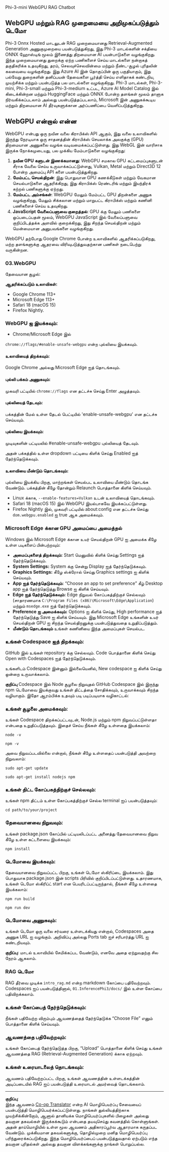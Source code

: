 <!--
CO_OP_TRANSLATOR_METADATA:
{
  "original_hash": "4aac6b8a5dcbbe9a32b47be30340cac2",
  "translation_date": "2025-10-11T11:32:49+00:00",
  "source_file": "code/08.RAG/rag_webgpu_chat/README.md",
  "language_code": "ta"
}
-->
Phi-3-mini WebGPU RAG Chatbot

## WebGPU மற்றும் RAG முறைமையை அறிமுகப்படுத்தும் டெமோ
Phi-3 Onnx Hosted மாடலுடன் RAG முறைமையானது Retrieval-Augmented Generation அணுகுமுறையை பயன்படுத்துகிறது, இது Phi-3 மாடல்களின் சக்தியை ONNX ஹோஸ்டிங் மூலம் இணைத்து திறமையான AI பயன்பாடுகளை வழங்குகிறது. இந்த முறைமையானது துறைக்கு ஏற்ற பணிகளைச் செய்ய மாடல்களை நன்றாகத் தகுதிகரிக்க உதவுகிறது, தரம், செலவுச்செலவின்மை மற்றும் நீண்ட-சூழல் புரிதலின் கலவையை வழங்குகிறது. இது Azure AI இன் தொகுப்பின் ஒரு பகுதியாகும், இது பல்வேறு துறைகளின் தனிப்பயன் தேவைகளை பூர்த்தி செய்ய எளிதாகக் கண்டறிய, முயற்சிக்க மற்றும் பயன்படுத்த பல மாடல்களை வழங்குகிறது. Phi-3 மாடல்கள், Phi-3-mini, Phi-3-small மற்றும் Phi-3-medium உட்பட, Azure AI Model Catalog இல் கிடைக்கின்றன மற்றும் HuggingFace மற்றும் ONNX போன்ற தளங்கள் மூலம் தானாக நிர்வகிக்கப்படலாம் அல்லது பயன்படுத்தப்படலாம், Microsoft இன் அணுகக்கூடிய மற்றும் திறமையான AI தீர்வுகளுக்கான அர்ப்பணிப்பை வெளிப்படுத்துகிறது.

## WebGPU என்றால் என்ன
WebGPU என்பது ஒரு நவீன வலை கிராபிக்ஸ் API ஆகும், இது வலை உலாவிகளில் இருந்து நேரடியாக ஒரு சாதனத்தின் கிராபிக்ஸ் செயலாக்க அலகுக்கு (GPU) திறமையான அணுகலை வழங்க வடிவமைக்கப்பட்டுள்ளது. இது WebGL இன் வாரிசாக இருக்க நோக்கமுடையது, பல முக்கிய மேம்பாடுகளை வழங்குகிறது:

1. **நவீன GPU களுடன் இணக்கமானது**: WebGPU சமகால GPU கட்டமைப்புகளுடன் சீராக வேலை செய்ய உருவாக்கப்பட்டுள்ளது, Vulkan, Metal மற்றும் Direct3D 12 போன்ற அமைப்பு API களை பயன்படுத்துகிறது.
2. **மேம்பட்ட செயல்திறன்**: இது பொதுவான GPU கணக்கீடுகள் மற்றும் வேகமான செயல்பாடுகளை ஆதரிக்கிறது, இது கிராபிக்ஸ் ரெண்டரிங் மற்றும் இயந்திரக் கற்றல் பணிகளுக்கு ஏற்றது.
3. **மேம்பட்ட அம்சங்கள்**: WebGPU மேலும் மேம்பட்ட GPU திறன்களை அணுக வழங்குகிறது, மேலும் சிக்கலான மற்றும் மாறுபட்ட கிராபிக்ஸ் மற்றும் கணினி பணிகளைச் செய்ய உதவுகிறது.
4. **JavaScript வேலைப்பளுவை குறைத்தல்**: GPU க்கு மேலும் பணிகளை ஒப்படைப்பதன் மூலம், WebGPU JavaScript இல் வேலைப்பளுவை குறிப்பிடத்தக்க அளவில் குறைக்கிறது, இது சிறந்த செயல்திறன் மற்றும் மென்மையான அனுபவங்களை வழங்குகிறது.

WebGPU தற்போது Google Chrome போன்ற உலாவிகளில் ஆதரிக்கப்படுகிறது, மற்ற தளங்களுக்கு ஆதரவை விரிவுபடுத்துவதற்கான பணிகள் நடைபெற்று வருகின்றன.

### 03.WebGPU
தேவையான சூழல்:

**ஆதரிக்கப்படும் உலாவிகள்:** 
- Google Chrome 113+
- Microsoft Edge 113+
- Safari 18 (macOS 15)
- Firefox Nightly.

### WebGPU ஐ இயக்கவும்:

- Chrome/Microsoft Edge இல் 

`chrome://flags/#enable-unsafe-webgpu` என்ற புல்லியை இயக்கவும்.

#### உலாவியைத் திறக்கவும்:
Google Chrome அல்லது Microsoft Edge ஐத் தொடங்கவும்.

#### புல்லி பக்கம் அணுகவும்:
முகவரி பட்டியில் `chrome://flags` என தட்டச்சு செய்து Enter அழுத்தவும்.

#### புல்லியைத் தேடவும்:
பக்கத்தின் மேல் உள்ள தேடல் பெட்டியில் 'enable-unsafe-webgpu' என தட்டச்சு செய்யவும்.

#### புல்லியை இயக்கவும்:
முடிவுகளின் பட்டியலில் #enable-unsafe-webgpu புல்லியைத் தேடவும்.

அதன் பக்கத்தில் உள்ள dropdown பட்டியை கிளிக் செய்து Enabled ஐத் தேர்ந்தெடுக்கவும்.

#### உலாவியை மீண்டும் தொடங்கவும்:

புல்லியை இயக்கிய பிறகு, மாற்றங்கள் செயல்பட உலாவியை மீண்டும் தொடங்க வேண்டும். பக்கத்தின் கீழே தோன்றும் Relaunch பொத்தானை கிளிக் செய்யவும்.

- Linux க்காக, `--enable-features=Vulkan` உடன் உலாவியைத் தொடங்கவும்.
- Safari 18 (macOS 15) இல் WebGPU இயல்பாகவே இயக்கப்பட்டுள்ளது.
- Firefox Nightly இல், முகவரி பட்டியில் about:config என தட்டச்சு செய்து `dom.webgpu.enabled` ஐ true ஆக அமைக்கவும்.

### Microsoft Edge க்கான GPU அமைப்பை அமைத்தல் 

Windows இல் Microsoft Edge க்கான உயர் செயல்திறன் GPU ஐ அமைக்க கீழே உள்ள படிகளைப் பின்பற்றவும்:

- **அமைப்புகளைத் திறக்கவும்:** Start மெனுவில் கிளிக் செய்து Settings ஐத் தேர்ந்தெடுக்கவும்.
- **System Settings:** System க்கு சென்று Display ஐத் தேர்ந்தெடுக்கவும்.
- **Graphics Settings:** கீழே ஸ்க்ரோல் செய்து Graphics settings ஐ கிளிக் செய்யவும்.
- **App ஐத் தேர்ந்தெடுக்கவும்:** “Choose an app to set preference” கீழ் Desktop app ஐத் தேர்ந்தெடுத்து Browse ஐ கிளிக் செய்யவும்.
- **Edge ஐத் தேர்ந்தெடுக்கவும்:** Edge நிறுவல் கோப்பகத்திற்குச் செல்லவும் (சாதாரணமாக `C:\Program Files (x86)\Microsoft\Edge\Application`) மற்றும் `msedge.exe` ஐத் தேர்ந்தெடுக்கவும்.
- **Preference ஐ அமைக்கவும்:** Options ஐ கிளிக் செய்து, High performance ஐத் தேர்ந்தெடுத்து Save ஐ கிளிக் செய்யவும்.
இது Microsoft Edge உங்களின் உயர் செயல்திறன் GPU ஐ சிறந்த செயல்திறனுக்கு பயன்படுத்துவதை உறுதிப்படுத்தும். 
- **மீண்டும் தொடங்கவும்** உங்கள் கணினியை இந்த அமைப்புகள் செயல்பட.

### உங்கள் Codespace ஐத் திறக்கவும்:
GitHub இல் உங்கள் repository க்கு செல்லவும்.
Code பொத்தானை கிளிக் செய்து Open with Codespaces ஐத் தேர்ந்தெடுக்கவும்.

உங்களிடம் Codespace இன்னும் இல்லையெனில், New codespace ஐ கிளிக் செய்து ஒன்றை உருவாக்கலாம்.

**குறிப்பு** Codespace இல் Node சூழலை நிறுவுதல்
GitHub Codespace இல் இருந்து npm டெமோவை இயக்குவது உங்கள் திட்டத்தை சோதிக்கவும், உருவாக்கவும் சிறந்த வழியாகும். இதோ ஆரம்பிக்க உதவும் படி படிப்படியாக வழிகாட்டல்:

### உங்கள் சூழலை அமைக்கவும்:
உங்கள் Codespace திறக்கப்பட்டவுடன், Node.js மற்றும் npm நிறுவப்பட்டுள்ளதா என்பதை உறுதிப்படுத்தவும். இதைச் செய்ய நீங்கள் கீழே உள்ளதை இயக்கலாம்:
```
node -v
```
```
npm -v
```

அவை நிறுவப்படவில்லை என்றால், நீங்கள் கீழே உள்ளதைப் பயன்படுத்தி அவற்றை நிறுவலாம்:
```
sudo apt-get update
```
```
sudo apt-get install nodejs npm
```

### உங்கள் திட்ட கோப்பகத்திற்குச் செல்லவும்:
உங்கள் npm திட்டம் உள்ள கோப்பகத்திற்குச் செல்ல terminal ஐப் பயன்படுத்தவும்:
```
cd path/to/your/project
```

### தேவையானவை நிறுவவும்:
உங்கள் package.json கோப்பில் பட்டியலிடப்பட்ட அனைத்து தேவையானவை நிறுவ கீழே உள்ள கட்டளையை இயக்கவும்:

```
npm install
```

### டெமோவை இயக்கவும்:
தேவையானவை நிறுவப்பட்ட பிறகு, உங்கள் டெமோ ஸ்கிரிப்டை இயக்கலாம். இது பொதுவாக package.json இன் scripts பிரிவில் குறிப்பிடப்பட்டுள்ளது. உதாரணமாக, உங்கள் டெமோ ஸ்கிரிப்ட் start என பெயரிடப்பட்டிருந்தால், நீங்கள் கீழே உள்ளதை இயக்கலாம்:

```
npm run build
```
```
npm run dev
```

### டெமோவை அணுகவும்:
உங்கள் டெமோ ஒரு வலை சர்வரை உள்ளடக்கியது என்றால், Codespaces அதை அணுக URL ஐ வழங்கும். அறிவிப்பு அல்லது Ports tab ஐச் சரிபார்த்து URL ஐ கண்டறியவும்.

**குறிப்பு:** மாடல் உலாவியில் சேமிக்கப்பட வேண்டும், எனவே அதை ஏற்றுவதற்கு சில நேரம் ஆகலாம்.

### RAG டெமோ
RAG தீர்வை முடிக்க `intro_rag.md` என்ற markdown கோப்பை பதிவேற்றவும். Codespaces ஐப் பயன்படுத்தினால், `01.InferencePhi3/docs/` இல் உள்ள கோப்பை பதிவிறக்கலாம்.

### உங்கள் கோப்பைத் தேர்ந்தெடுக்கவும்:
நீங்கள் பதிவேற்ற விரும்பும் ஆவணத்தைத் தேர்ந்தெடுக்க “Choose File” எனும் பொத்தானை கிளிக் செய்யவும்.

### ஆவணத்தை பதிவேற்றவும்:
உங்கள் கோப்பைத் தேர்ந்தெடுத்த பிறகு, “Upload” பொத்தானை கிளிக் செய்து உங்கள் ஆவணத்தை RAG (Retrieval-Augmented Generation) க்காக ஏற்றவும்.

### உங்கள் உரையாடலைத் தொடங்கவும்:
ஆவணம் பதிவேற்றப்பட்ட பிறகு, உங்கள் ஆவணத்தின் உள்ளடக்கத்தின் அடிப்படையில் RAG ஐப் பயன்படுத்தி உரையாடல் அமர்வைத் தொடங்கலாம்.

---

**குறிப்பு**:  
இந்த ஆவணம் [Co-op Translator](https://github.com/Azure/co-op-translator) என்ற AI மொழிபெயர்ப்பு சேவையைப் பயன்படுத்தி மொழிபெயர்க்கப்பட்டுள்ளது. நாங்கள் துல்லியத்திற்காக முயற்சிக்கின்றோம், ஆனால் தானியக்க மொழிபெயர்ப்புகளில் பிழைகள் அல்லது தவறான தகவல்கள் இருக்கக்கூடும் என்பதை தயவுசெய்து கவனத்தில் கொள்ளுங்கள். அதன் தாய்மொழியில் உள்ள மூல ஆவணம் அதிகாரப்பூர்வ ஆதாரமாக கருதப்பட வேண்டும். முக்கியமான தகவல்களுக்கு, தொழில்முறை மனித மொழிபெயர்ப்பு பரிந்துரைக்கப்படுகிறது. இந்த மொழிபெயர்ப்பைப் பயன்படுத்துவதால் ஏற்படும் எந்த தவறான புரிதல்கள் அல்லது தவறான விளக்கங்களுக்கு நாங்கள் பொறுப்பல்ல.